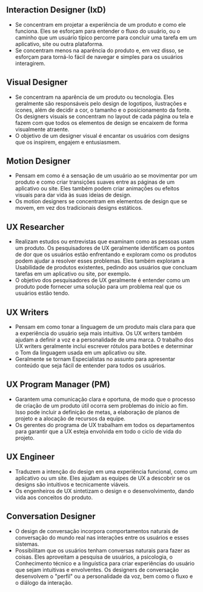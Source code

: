 ## Interaction Designer (IxD)

- Se concentram em projetar a experiência de um produto e como ele funciona. Eles se esforçam para entender o fluxo do usuário, ou o caminho que um usuário típico percorre para concluir uma tarefa em um aplicativo, site ou outra plataforma.
- Se concentram menos na aparência do produto e, em vez disso, se esforçam para torná-lo fácil de navegar e simples para os usuários interagirem.

## Visual Designer

- Se concentram na aparência de um produto ou tecnologia. Eles geralmente são responsáveis pelo design de logotipos, ilustrações e ícones, além de decidir a cor, o tamanho e o posicionamento da fonte. Os designers visuais se concentram no layout de cada página ou tela e fazem com que todos os elementos de design se encaixem de forma visualmente atraente.
- O objetivo de um designer visual é encantar os usuários com designs que os inspirem, engajem e entusiasmem.

## Motion Designer

- Pensam em como é a sensação de um usuário ao se movimentar por um produto e como criar transições suaves entre as páginas de um aplicativo ou site. Eles também podem criar animações ou efeitos visuais para dar vida às suas ideias de design.
- Os motion designers se concentram em elementos de design que se movem, em vez dos tradicionais designs estáticos.

## UX Researcher

- Realizam estudos ou entrevistas que examinam como as pessoas usam um produto. Os pesquisadores de UX geralmente identificam os pontos de dor que os usuários estão enfrentando e exploram como os produtos podem ajudar a resolver esses problemas. Eles também exploram a Usabilidade de produtos existentes, pedindo aos usuários que concluam tarefas em um aplicativo ou site, por exemplo.
- O objetivo dos pesquisadores de UX geralmente é entender como um produto pode fornecer uma solução para um problema real que os usuários estão tendo.

## UX Writers

- Pensam em como tonar a linguagem de um produto mais clara para que a experiência do usuário seja mais intuitiva. Os UX writers também ajudam a definir a voz e a personalidade de uma marca. O trabalho dos UX writers geralmente inclui escrever rótulos para botões e determinar o Tom da linguagem usada em um aplicativo ou site.
- Geralmente se tornam Especialistas no assunto para apresentar conteúdo que seja fácil de entender para todos os usuários.

## UX Program Manager (PM)

- Garantem uma comunicação clara e oportuna, de modo que o processo de criação de um produto útil ocorra sem problemas do início ao fim. Isso pode incluir a definição de metas, a elaboração de planos de projeto e a alocação de recursos da equipe.
- Os gerentes do programa de UX trabalham em todos os departamentos para garantir que a UX esteja envolvida em todo o ciclo de vida do projeto.

## UX Engineer

- Traduzem a intenção do design em uma experiência funcional, como um aplicativo ou um site. Eles ajudam as equipes de UX a descobrir se os designs são intuitivos e tecnicamente viáveis.
- Os engenheiros de UX sintetizam o design e o desenvolvimento, dando vida aos conceitos do produto.

## Conversation Designer

- O design de conversação incorpora comportamentos naturais de conversação do mundo real nas interações entre os usuários e esses sistemas.
- Possibilitam que os usuários tenham conversas naturais para fazer as coisas. Eles aproveitam a pesquisa de usuários, a psicologia, o Conhecimento técnico e a linguística para criar experiências do usuário que sejam intuitivas e envolventes. Os designers de conversação desenvolvem o "perfil" ou a personalidade da voz, bem como o fluxo e o diálogo da interação.